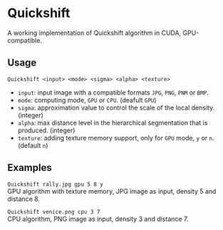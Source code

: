 # Quickshift
A working implementation of Quickshift algorithm in CUDA, GPU-compatible.

## Usage
`Quickshift <input> <mode> <sigma> <alpha> <texture>`
* `input`: input image with a compatible formats `JPG`, `PNG`, `PNM` or `BMP`.
* `mode`: computing mode, `GPU` or `CPU`. (deafult `GPU`)
* `sigma`: approximation value to control the scale of the local density. (integer)
* `alpha`: max distance level in the hierarchical segmentation that is produced. (integer)
* `texture`: adding texture memory support, only for `GPU` mode, `y` or `n`. (default `n`)

## Examples
`Quickshift rally.jpg gpu 5 8 y`  
GPU algorithm with texture memory, JPG image as input, density 5 and distance 8.  
  
`Quickshift venice.png cpu 3 7`  
CPU algorithm, PNG image as input, density 3 and distance 7.  

